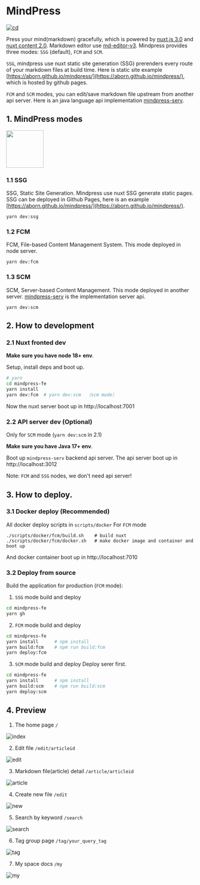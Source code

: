 # MindPress
[![cd](https://github.com/aborn/mindpress/actions/workflows/cd.yml/badge.svg)](https://github.com/aborn/mindpress/actions/workflows/cd.yml)

Press your mind(markdown) gracefully, which is powered by [nuxt.js 3.0](https://v3.nuxtjs.org) and [nuxt content 2.0](https://github.com/nuxt/content). Markdown editor use [md-editor-v3](https://github.com/imzbf/md-editor-v3). Mindpress provides three modes: `SSG` (default), `FCM` and `SCM`. 

`SSG`, mindpress use nuxt static site generation (SSG) prerenders every route of your markdown files at build time. Here is static site example [https://aborn.github.io/mindpress/](https://aborn.github.io/mindpress/), which is hosted by github pages.  

`FCM` and `SCM` modes, you can edit/save markdown file upstream from another api server. Here is an java language api implementation [mindpress-serv](https://github.com/aborn/mindpress/mindpress-serv). 

## 1. MindPress modes
<img src="docs/img/modes.png" width="100">

### 1.1 SSG
SSG, Static Site Generation. Mindpress use nuxt SSG generate static pages. SSG can be deployed in Github Pages, here is an example [https://aborn.github.io/mindpress/](https://aborn.github.io/mindpress/).
```
yarn dev:ssg
```

### 1.2 FCM
FCM, File-based Content Management System. This mode deployed in node server.
```
yarn dev:fcm
```

### 1.3 SCM
SCM, Server-based Content Management. This mode deployed in another server. [mindpress-serv](https://github.com/aborn/mindpress/mindpress-serv) is the implementation server api.
```
yarn dev:scm
```

## 2. How to development

### 2.1 Nuxt fronted dev
**Make sure you have node 18+ env**.  

Setup, install deps and boot up.

```bash
# yarn
cd mindpress-fe
yarn install
yarn dev:fcm  # yarn dev:scm  （scm mode）
```
Now the nuxt server boot up in http://localhost:7001

### 2.2 API server dev (Optional)
Only for `SCM` mode (`yarn dev:scm` in 2.1)

**Make sure you have Java 17+ env**.  

Boot up `mindpress-serv` backend api server.
The api server boot up in http://localhost:3012

Note: `FCM` and `SSG` nodes, we don't need api server!

## 3. How to deploy.

### 3.1 Docker deploy (Recommended)
All docker deploy scripts in `scripts/docker`
For `FCM` mode
```
./scripts/docker/fcm/build.sh    # build nuxt
./scripts/docker/fcm/docker.sh   # make docker image and container and boot up
```
And docker container boot up in http://localhost:7010

### 3.2 Deploy from source

Build the application for production (`FCM` mode):

1. `SSG` mode build and deploy
```bash
cd mindpress-fe
yarn gh
```

2. `FCM` mode build and deploy
```bash
cd mindpress-fe
yarn install      # npm install
yarn build:fcm    # npm run build:fcm
yarn deploy:fcm
```

3. `SCM` mode build and deploy
Deploy serer first.
```bash
cd mindpress-fe
yarn install      # npm install
yarn build:scm    # npm run build:scm
yarn deploy:scm
```

## 4. Preview
1. The home page `/`  

![index](docs/img/index.png)

2. Edit file `/edit/articleid`  

![edit](docs/img/edit.png)

3. Markdown file(article) detail `/article/articleid`  

![article](docs/img/article.png)

4. Create new file `/edit`

![new](docs/img/new.png)

5. Search by keyword `/search`

![search](docs/img/search.png)

6. Tag group page `/tag/your_query_tag`

![tag](docs/img/tag.png)

7. My space docs `/my`  

![my](docs/img/my.png)


